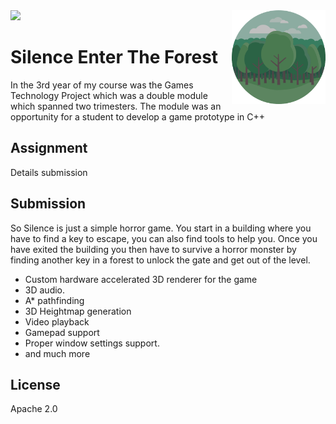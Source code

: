 
<img src='preview.gif' />

<img src='icon.png' width='150' height='150' align='right' />

# Silence Enter The Forest

In the 3rd year of my course was the Games Technology Project which was a double module which spanned two trimesters. The module was an opportunity for a student to develop a game prototype in C++ 
 
## Assignment

Details submission

## Submission

So Silence is just a simple horror game. You start in a building where you have to find a key to escape, you can also find tools to help you. Once you have exited the building you then have to survive a horror monster by finding another key in a forest to unlock the gate and get out of the level.

* Custom hardware accelerated 3D renderer for the game
* 3D audio.
* A* pathfinding
* 3D Heightmap generation
* Video playback
* Gamepad support
* Proper window settings support.
* and much more


## License

Apache 2.0


